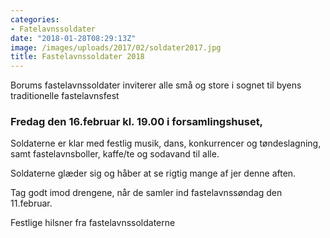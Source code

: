 ```yaml
---
categories:
- Fatelavnssoldater
date: "2018-01-28T08:29:13Z"
image: /images/uploads/2017/02/soldater2017.jpg
title: Fastelavnssoldater 2018
---
```


Borums fastelavnssoldater inviterer alle små og store i sognet til byens traditionelle fastelavnsfest

### Fredag den 16.februar kl. 19.00 i forsamlingshuset,

Soldaterne er klar med festlig musik, dans, konkurrencer og tøndeslagning, samt fastelavnsboller, kaffe/te og sodavand til alle.

Soldaterne glæder sig og håber at se rigtig mange af jer denne aften.

Tag godt imod drengene, når de samler ind fastelavnssøndag den 11.februar.

Festlige hilsner fra fastelavnssoldaterne